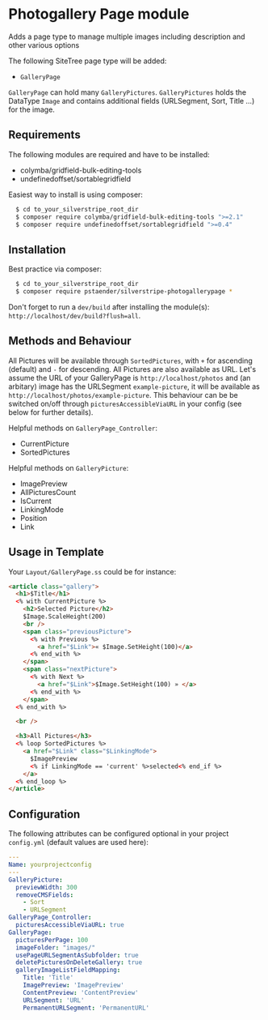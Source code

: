 # Photogallery Page module

Adds a page type to manage multiple images including description and other various options

The following SiteTree page type will be added:

  * `GalleryPage`

`GalleryPage` can hold many `GalleryPictures`. `GalleryPictures` holds the DataType `Image` and contains additional fields (URLSegment, Sort, Title …) for the image.

## Requirements

The following modules are required and have to be installed:

  * colymba/gridfield-bulk-editing-tools
  * undefinedoffset/sortablegridfield

Easiest way to install is using composer:

```sh
  $ cd to_your_silverstripe_root_dir
  $ composer require colymba/gridfield-bulk-editing-tools ">=2.1"
  $ composer require undefinedoffset/sortablegridfield ">=0.4"
```

## Installation

Best practice via composer:

```sh
  $ cd to_your_silverstripe_root_dir
  $ composer require pstaender/silverstripe-photogallerypage *
```

Don't forget to run a `dev/build` after installing the module(s): `http://localhost/dev/build?flush=all`.

## Methods and Behaviour

All Pictures will be available through `SortedPictures`, with `+` for ascending (default) and `-` for descending. All Pictures are also available as URL. Let's assume the URL of your GalleryPage is `http://localhost/photos` and (an arbitary) image has the URLSegment `example-picture`, it will be available as `http://localhost/photos/example-picture`. This behaviour can be be switched on/off through `picturesAccessibleViaURL` in your config (see below for further details).

Helpful methods on `GalleryPage_Controller`:

  * CurrentPicture
  * SortedPictures

Helpful methods on `GalleryPicture`:

  * ImagePreview
  * AllPicturesCount
  * IsCurrent
  * LinkingMode
  * Position
  * Link

## Usage in Template

Your `Layout/GalleryPage.ss` could be for instance:

```html
<article class="gallery">
  <h1>$Title</h1>
  <% with CurrentPicture %>
    <h2>Selected Picture</h2>
    $Image.ScaleHeight(200)
    <br />
    <span class="previousPicture">
      <% with Previous %>
        <a href="$Link">« $Image.SetHeight(100)</a>
      <% end_with %>
    </span>
    <span class="nextPicture">
      <% with Next %>
        <a href="$Link">$Image.SetHeight(100) » </a>
      <% end_with %>
    </span>
  <% end_with %>

  <br />

  <h3>All Pictures</h3>
  <% loop SortedPictures %>
    <a href="$Link" class="$LinkingMode">
      $ImagePreview
      <% if LinkingMode == 'current' %>selected<% end_if %>
    </a>
  <% end_loop %>
</article>
```

## Configuration

The following attributes can be configured optional in your project `config.yml` (default values are used here):

```yml
---
Name: yourprojectconfig
---
GalleryPicture:
  previewWidth: 300
  removeCMSFields:
    - Sort
    - URLSegment
GalleryPage_Controller:
  picturesAccessibleViaURL: true
GalleryPage:
  picturesPerPage: 100
  imageFolder: "images/"
  usePageURLSegmentAsSubfolder: true
  deletePicturesOnDeleteGallery: true
  galleryImageListFieldMapping:
    Title: 'Title'
    ImagePreview: 'ImagePreview'
    ContentPreview: 'ContentPreview'
    URLSegment: 'URL'
    PermanentURLSegment: 'PermanentURL'
```
